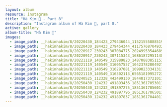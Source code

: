 ```yaml
---
layout: album
resource: instagram
title: "Hà Kim 🧸 - Part 8"
description: "Instagram album of Hà Kim 🧸, part 8."
active: gallery
album-title: "Hà Kim 🧸"
images:
  - image_path: __hakimhakim/8/20220430_184423_279436044_1152155588851947_2993862703648874543_n.jpg
  - image_path: __hakimhakim/8/20220430_184423_279454344_411757687049320_1445962039012990072_n.jpg
  - image_path: __hakimhakim/8/20220917_230243_307084775_202499535446899_6328321162314136369_n.jpg
  - image_path: __hakimhakim/8/20220917_230243_307115343_1686187295114807_1101949503415489150_n.jpg
  - image_path: __hakimhakim/8/20221119_140549_315989823_1487088385115310_3319263227120448054_n.jpg
  - image_path: __hakimhakim/8/20221119_140549_316057557_1042378280492766_7767812856086510709_n.jpg
  - image_path: __hakimhakim/8/20221119_140549_316297081_1099023334131177_2377051926468166810_n.jpg
  - image_path: __hakimhakim/8/20221119_140549_316302113_656518199527235_9137632146964560111_n.jpg
  - image_path: __hakimhakim/8/20240525_112328_442499130_18448173721011320_5479874551168607315_n.jpg
  - image_path: __hakimhakim/8/20250430_124232_491893436_18513617053011320_7413190565445581358_n.jpg
  - image_path: __hakimhakim/8/20250430_124232_491897275_18513617056011320_5433426159086067816_n.jpg
  - image_path: __hakimhakim/8/20250430_124232_491897796_18513617065011320_2092069664448262070_n.jpg
  - image_path: __hakimhakim/8/20250430_124232_491897837_18513617044011320_4583846329094392912_n.jpg
---
```

